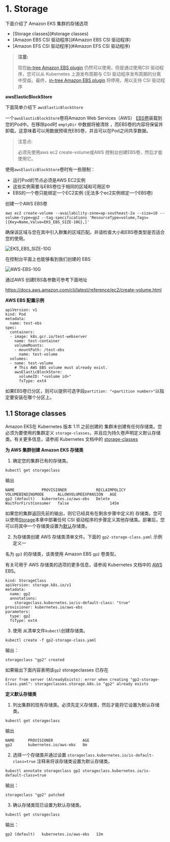 # 1. <span id='Storage'>Storage</span>

下面介绍了 Amazon EKS 集群的存储选项

- [Storage classes](#storage classes) 
- [Amazon EBS CSI 驱动程序](#Amazon EBS CSI 驱动程序)
- [Amazon EFS CSI 驱动程序](#Amazon EFS CSI 驱动程序)

> **注意:**
>
> 现在[in-tree Amazon EBS plugin](https://kubernetes.io/docs/concepts/storage/volumes/#awselasticblockstore) 仍然可以使用，但是通过使用CSI 驱动程序，您可以从 Kubernetes 上游发布周期与 CSI 驱动程序发布周期的分离中受益。最终，[in-tree Amazon EBS plugin](https://kubernetes.io/docs/concepts/storage/volumes/#awselasticblockstore) 将停用，用以支持 CSI 驱动程序



**awsElasticBlockStore**

下面简单介绍下 `awsElasticBlockStore`

 一个`awsElasticBlockStore`卷将Amazon Web Services（AWS） [EBS卷](https://aws.amazon.com/ebs/)装载到您的Pod中。在移除pod时 `emptyDir` 中数据将被清除 ，而EBS卷的内容将保留并卸载。这意味着可以用数据预填充EBS卷，并且可以在Pod之间共享数据。

> 注意点:
>
> 必须先使用aws ec2 create-volume或AWS 控制台创建EBS卷，然后才能使用它。

使用`awsElasticBlockStore`卷时有一些限制：

- 运行Pod的节点必须是AWS EC2实例
- 这些实例需要与EBS卷位于相同的区域和可用区中
- EBS的一个卷只能绑定一个EC2实例 (无法多个ec2实例绑定一个EBS卷)

创建一个AWS EBS卷

```
aws ec2 create-volume --availability-zone=ap-southeast-2a --size=10 --volume-type=gp2 --tag-specifications 'ResourceType=volume,Tags=[{Key=Name,Value=EKS_EBS_SIZE-10G},]'
```

确保该区域与您在其中引入群集的区域匹配。并请检查大小和EBS卷类型是否适合您的使用。

![EKS_EBS_SIZE-10G](https://51k8s.oss-cn-shenzhen.aliyuncs.com/oss-cn-shenzhenEKS_EBS_SIZE-10G.png)

在控制台平面上也能够看到我们创建的 EBS

![AWS-EBS-10G](https://51k8s.oss-cn-shenzhen.aliyuncs.com/oss-cn-shenzhenAWS-EBS-10G.png)

通过AWS 创建EBS各参数可参考下面地址

https://docs.aws.amazon.com/cli/latest/reference/ec2/create-volume.html

**AWS EBS 配置示例**

```
apiVersion: v1
kind: Pod
metadata:
  name: test-ebs
spec:
  containers:
  - image: k8s.gcr.io/test-webserver
    name: test-container
    volumeMounts:
    - mountPath: /test-ebs
      name: test-volume
  volumes:
  - name: test-volume
    # This AWS EBS volume must already exist.
    awsElasticBlockStore:
      volumeID: "<volume id>"
      fsType: ext4
```

如果EBS卷已分区，则可以提供可选字段`partition: "<partition number>"`以指定要安装在哪个分区上。

## 1.1 <span id='storage classes'>Storage classes</span>

Amazon EKS在 Kubernetes 版本 1.11 之前创建的 集群未创建有任何存储类。您必须为要使用的集群定义 `storage-classes`，并且应为持久卷声明定义默认存储类。有关更多信息，请参阅 Kubernetes 文档中的 [storage-classes](https://kubernetes.io/docs/concepts/storage/storage-classes)

**为 AWS 集群创建 Amazon EKS 存储类**

1. 确定您的集群已有的存储类。

```
kubectl get storageclass
```

输出

```
NAME            PROVISIONER             RECLAIMPOLICY   VOLUMEBINDINGMODE      ALLOWVOLUMEEXPANSION   AGE
gp2 (default)   kubernetes.io/aws-ebs   Delete          WaitForFirstConsumer   false                  145m
```

如果您的集群返回先前的输出，则它已经具有在剩余步骤中定义的 存储类。您可以使用[Storage](#Storage)本章中部署任何 CSI 驱动程序的步骤定义其他存储类。部署后，您可以将其中一个存储类设置为[默认](#定义默认存储类)存储类。

2. 为存储类创建 AWS 存储类清单文件。下面的 `gp2-storage-class.yaml` 示例定义一

名为 `gp2` 的存储类，该类使用 Amazon EBS `gp2` 卷类型。

有关可用于 AWS 存储类的选项的更多信息，请参阅 Kubernetes 文档中的 [AWS](https://kubernetes.io/docs/concepts/storage/storage-classes/#aws-ebs) EBS。

```
kind: StorageClass
apiVersion: storage.k8s.io/v1
metadata:
  name: gp2
  annotations:
    storageclass.kubernetes.io/is-default-class: "true"
provisioner: kubernetes.io/aws-ebs
parameters:
  type: gp2
  fsType: ext4 
```

3. 使用 从清单文件`kubectl`创建存储类。

```
kubectl create -f gp2-storage-class.yaml
```

输出：

```
storageclass "gp2" created
```

如果输出下面内容表明该`gp2` storageclasses 已存在

```
Error from server (AlreadyExists): error when creating "gp2-storage-class.yaml": storageclasses.storage.k8s.io "gp2" already exists
```

<span id='定义默认存储类'>**定义默认存储类**</span>

1. 列出集群的现有存储类。必须先定义存储类，然后才能将它设置为默认存储类。

```
kubectl get storageclass
```

输出

```
NAME      PROVISIONER             AGE
gp2       kubernetes.io/aws-ebs   8m
```

2. 选择一个存储类并通过设置 `storageclass.kubernetes.io/is-default-class=true` 注释来将该存储类设置为默认存储类。

```
kubectl annotate storageclass gp2 storageclass.kubernetes.io/is-default-class=true
```

输出：

```
storageclass "gp2" patched
```

3. 确认存储类现已设置为默认存储类。

```
kubectl get storageclass
```

输出：

```
gp2 (default)   kubernetes.io/aws-ebs   12m
```